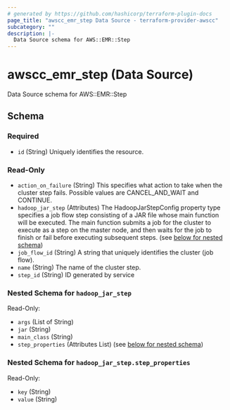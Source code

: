 ```yaml
---
# generated by https://github.com/hashicorp/terraform-plugin-docs
page_title: "awscc_emr_step Data Source - terraform-provider-awscc"
subcategory: ""
description: |-
  Data Source schema for AWS::EMR::Step
---
```


# awscc_emr_step (Data Source)

Data Source schema for AWS::EMR::Step



<!-- schema generated by tfplugindocs -->
## Schema

### Required

- `id` (String) Uniquely identifies the resource.

### Read-Only

- `action_on_failure` (String) This specifies what action to take when the cluster step fails. Possible values are CANCEL_AND_WAIT and CONTINUE.
- `hadoop_jar_step` (Attributes) The HadoopJarStepConfig property type specifies a job flow step consisting of a JAR file whose main function will be executed. The main function submits a job for the cluster to execute as a step on the master node, and then waits for the job to finish or fail before executing subsequent steps. (see [below for nested schema](#nestedatt--hadoop_jar_step))
- `job_flow_id` (String) A string that uniquely identifies the cluster (job flow).
- `name` (String) The name of the cluster step.
- `step_id` (String) ID generated by service

<a id="nestedatt--hadoop_jar_step"></a>
### Nested Schema for `hadoop_jar_step`

Read-Only:

- `args` (List of String)
- `jar` (String)
- `main_class` (String)
- `step_properties` (Attributes List) (see [below for nested schema](#nestedatt--hadoop_jar_step--step_properties))

<a id="nestedatt--hadoop_jar_step--step_properties"></a>
### Nested Schema for `hadoop_jar_step.step_properties`

Read-Only:

- `key` (String)
- `value` (String)
